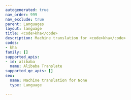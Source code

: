 ```yaml
---
autogenerated: true
nav_order: 999
nav_exclude: true
parent: Languages
layout: language
title: <code>kha</code>
description: Machine translation for <code>kha</code>
codes:
- kha
family: []
supported_apis:
- id: alibaba
  name: Alibaba Translate
supported_qe_apis: []
seo:
  name: Machine translation for None
  type: Language

---
```


